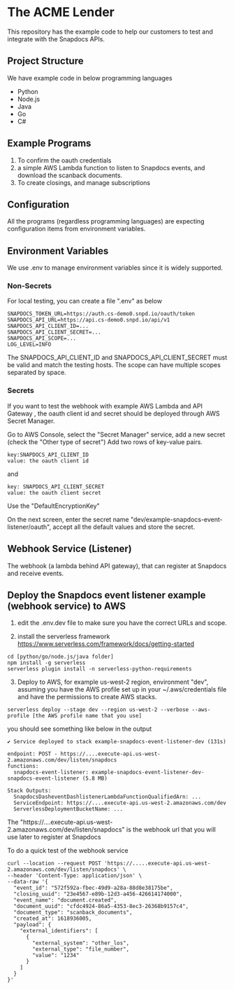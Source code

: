 # The ACME Lender

This repository has the example code to help our customers to test and integrate with the Snapdocs APIs.

## Project Structure

We have example code in below programming languages

* Python
* Node.js
* Java
* Go
* C#

## Example Programs

1. To confirm the oauth credentials
2. a simple AWS Lambda function to listen to Snapdocs events, and download the scanback documents.
3. To create closings, and manage subscriptions

## Configuration

All the programs (regardless programming languages) are expecting configuration items from environment variables.

## Environment Variables
We use .env to manage environment variables since it is widely supported.

### Non-Secrets
For local testing, you can create a file ".env" as below

````
SNAPDOCS_TOKEN_URL=https://auth.cs-demo0.snpd.io/oauth/token
SNAPDOCS_API_URL=https://api.cs-demo0.snpd.io/api/v1
SNAPDOCS_API_CLIENT_ID=...
SNAPDOCS_API_CLIENT_SECRET=...
SNAPDOCS_API_SCOPE=...
LOG_LEVEL=INFO
````
The SNAPDOCS_API_CLIENT_ID and SNAPDOCS_API_CLIENT_SECRET must be valid and match the testing hosts.
The scope can have multiple scopes separated by space.

### Secrets

If you want to test the webhook with example AWS Lambda and API Gateway , the oauth client id and secret should be deployed through AWS Secret Manager.

Go to AWS Console, select the "Secret Manager" service, add a new secret (check the "Other type of secret")
Add two rows of key-value pairs.
````
key:SNAPDOCS_API_CLIENT_ID
value: the oauth client id
````
and
````
key: SNAPDOCS_API_CLIENT_SECRET
value: the oauth client secret
````
Use the "DefaultEncryptionKey"

On the next screen, enter the secret name "dev/example-snapdocs-event-listener/oauth", accept all the default values and store the secret.


## Webhook Service (Listener)

The webhook (a lambda behind API gateway), that  can register at Snapdocs and receive events.


## Deploy the Snapdocs event listener example (webhook service) to AWS

1. edit the .env.dev file to make sure you have the correct URLs and scope.

2. install the serverless framework https://www.serverless.com/framework/docs/getting-started

````
cd [python/go/node.js/java folder]
npm install -g serverless
serverless plugin install -n serverless-python-requirements
````

3. Deploy to AWS, for example us-west-2 region, environment "dev", assuming you have the AWS profile set up in your ~/.aws/credentials file and have the permissions to create AWS stacks.

````
serverless deploy --stage dev --region us-west-2 --verbose --aws-profile [the AWS profile name that you use]
````

you should see something like below in the output
````
✔ Service deployed to stack example-snapdocs-event-listener-dev (131s)

endpoint: POST - https://....execute-api.us-west-2.amazonaws.com/dev/listen/snapdocs
functions:
  snapdocs-event-listener: example-snapdocs-event-listener-dev-snapdocs-event-listener (5.8 MB)

Stack Outputs:
  SnapdocsDasheventDashlistenerLambdaFunctionQualifiedArn: ...
  ServiceEndpoint: https://....execute-api.us-west-2.amazonaws.com/dev
  ServerlessDeploymentBucketName: ...

````

The "https://....execute-api.us-west-2.amazonaws.com/dev/listen/snapdocs" is the webhook url that you will use
later to register at Snapdocs

To do a quick test of the webhook service

````
curl --location --request POST 'https://.....execute-api.us-west-2.amazonaws.com/dev/listen/snapdocs' \
--header 'Content-Type: application/json' \
--data-raw '{
  "event_id": "572f592a-fbec-49d9-a28a-88d8e38175be",
  "closing_uuid": "23e4567-e89b-12d3-a456-426614174000",
  "event_name": "document.created",
  "document_uuid": "cfdc4924-86a5-4353-8ec3-26368b9157c4",
  "document_type": "scanback_documents",
  "created_at": 1618936005,
  "payload": {
    "external_identifiers": [
      {
        "external_system": "other_los",
        "external_type": "file_number",
        "value": "1234"
      }
    ]
  }
}'
````
